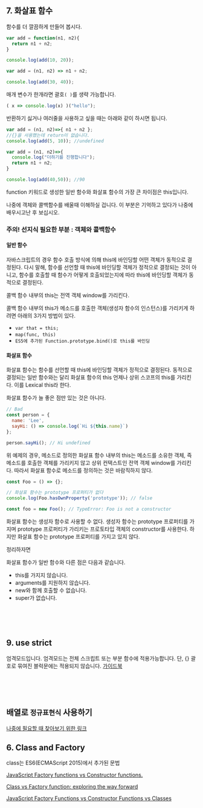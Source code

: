 
## 7. 화살표 함수

함수를 더 깔끔하게 만들어 봅시다.
```js
var add = function(n1, n2){
  return n1 + n2;
}

console.log(add(10, 20));

var add = (n1, n2) => n1 + n2;

console.log(add(30, 40));
```
매개 변수가 한개라면 괄호`( )`를 생략 가능합니다.
```js
( x => console.log(x) )("hello");
```

반환하기 싫거나 여러줄을 사용하고 싶을 때는 아래와 같이 하시면 됩니다.

```js
var add = (n1, n2)=>{ n1 + n2 };
//{}을 사용했는데 return이 없습니다.
console.log(add(5, 10)); //undefined

var add = (n1, n2)=>{
  console.log("더하기를 진행합니다");
  return n1 + n2;
}

console.log(add(40,50)); //90
```
function 키워드로 생성한 일반 함수와 화살표 함수의 가장 큰 차이점은 this입니다.

나중에 객체와 콜백함수를 배울때 이해하실 겁니다. 이 부분은 기억하고 있다가 나중에 배우시고난 후 보십시오.

### 주의! 선지식 필요한 부분 : 객체와 콜백함수

#### 일반 함수

자바스크립트의 경우 함수 호출 방식에 의해 this에 바인딩할 어떤 객체가 동적으로 결정된다. 다시 말해, 함수를 선언할 때 this에 바인딩할 객체가 정적으로 결정되는 것이 아니고, 함수를 호출할 때 함수가 어떻게 호출되었는지에 따라 this에 바인딩할 객체가 동적으로 결정된다.

콜백 함수 내부의 this는 전역 객체 window를 가리킨다.

콜백 함수 내부의 this가 메소드를 호출한 객체(생성자 함수의 인스턴스)를 가리키게 하려면 아래의 3가지 방법이 있다.
 - `var that = this;`
 - `map(func, this)`
 - `ES5에 추가된 Function.prototype.bind()로 this를 바인딩`

#### 화살표 함수
화살표 함수는 함수를 선언할 때 this에 바인딩할 객체가 정적으로 결정된다. 동적으로 결정되는 일반 함수와는 달리 화살표 함수의 this 언제나 상위 스코프의 this를 가리킨다. 이를 Lexical this라 한다.

화살표 함수가 늘 좋은 점만 있는 것은 아니다.
```js
// Bad
const person = {
  name: 'Lee',
  sayHi: () => console.log(`Hi ${this.name}`)
};

person.sayHi(); // Hi undefined
```
위 예제의 경우, 메소드로 정의한 화살표 함수 내부의 this는 메소드를 소유한 객체, 즉 메소드를 호출한 객체를 가리키지 않고 상위 컨택스트인 전역 객체 window를 가리킨다. 따라서 화살표 함수로 메소드를 정의하는 것은 바람직하지 않다.

```js
const Foo = () => {};

// 화살표 함수는 prototype 프로퍼티가 없다
console.log(Foo.hasOwnProperty('prototype')); // false

const foo = new Foo(); // TypeError: Foo is not a constructor
```
화살표 함수는 생성자 함수로 사용할 수 없다. 생성자 함수는 prototype 프로퍼티를 가지며 prototype 프로퍼티가 가리키는 프로토타입 객체의 constructor를 사용한다. 하지만 화살표 함수는 prototype 프로퍼티를 가지고 있지 않다.

정리하자면

화살표 함수가 일반 함수와 다른 점은 다음과 같습니다.

 - this를 가지지 않습니다.
 - arguments를 지원하지 않습니다.
 - new와 함께 호출할 수 없습니다.
 - super가 없습니다.
<br><br><br><br><br>



















## 9. use strict
엄격모드입니다. 엄격모드는 전체 스크립트 또는 부분 함수에 적용가능합니다. 단, {} 괄호로 묶여진 블럭문에는 적용되지 않습니다. 
[가이드북](https://developer.mozilla.org/ko/docs/Web/JavaScript/Reference/Strict_mode)
<br><br><br><br><br>



















## 배열로 `정규표현식` 사용하기
[나중에 필요할 때 찾아보기 위한 링크](https://developer.mozilla.org/en-US/docs/Web/JavaScript/Guide/Regular_Expressions)


























## 6. Class and Factory
class는 ES6(ECMAScript 2015)에서 추가된 문법

[JavaScript Factory functions vs Constructor functions.](https://medium.com/@chamikakasun/javascript-factory-functions-vs-constructor-functions-585919818afe)

[Class vs Factory function: exploring the way forward](https://www.freecodecamp.org/news/class-vs-factory-function-exploring-the-way-forward-73258b6a8d15/)

[JavaScript Factory Functions vs Constructor Functions vs Classes](https://medium.com/javascript-scene/javascript-factory-functions-vs-constructor-functions-vs-classes-2f22ceddf33e)